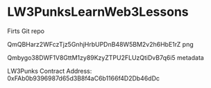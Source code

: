 # LW3PunksLearnWeb3Lessons

Firts Git repo

QmQBHarz2WFczTjz5GnhjHrbUPDnB48W5BM2v2h6HbE1rZ png

Qmbygo38DWF1V8GttM1zy89KzyZTPU2FLUzQtiDvB7q6i5 metadata

LW3Punks Contract Address: 0xFAb0b9396987d65d3B8f4aC6b1166f4D2Db46dDc
